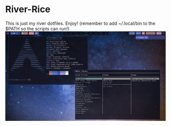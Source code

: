# River-Rice
This is just my river dotfiles. Enjoy! (remember to add ~/.local/bin to the $PATH so the scripts can run!)
![drop.down](screenshots/unixporn.gif)
<!-- ![img1](screenshots/screenshot3.png) -->
<!-- ![img2](screenshots/screenshot4.png) -->
<!-- ![img3](screenshots/screenshot5.png) -->
<!-- ![img4](screenshots/screenshot6.png) -->
<!-- ![img5](screenshots/screenshot7.png) -->
<!-- ![img6](screenshots/screenshot8.png) -->
<!-- ![img7](screenshots/screenshot9.png) -->
<!-- ![img8](screenshots/screenshot10.png) -->
